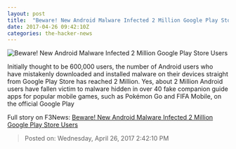 ```yaml
---
layout: post
title:  "Beware! New Android Malware Infected 2 Million Google Play Store Users"
date: 2017-04-26 09:42:10Z
categories: the-hacker-news
---
```


![Beware! New Android Malware Infected 2 Million Google Play Store Users](https://4.bp.blogspot.com/-wME11yqyOo8/WQBrWbc5aUI/AAAAAAAAsWI/4rsYlZDa4cUz6uEtJksmYi7ewCud6ZguACLcB/s1600/hack-android-phone.png)

Initially thought to be 600,000 users, the number of Android users who have mistakenly downloaded and installed malware on their devices straight from Google Play Store has reached 2 Million. Yes, about 2 Million Android users have fallen victim to malware hidden in over 40 fake companion guide apps for popular mobile games, such as Pokémon Go and FIFA Mobile, on the official Google Play


Full story on F3News: [Beware! New Android Malware Infected 2 Million Google Play Store Users](http://www.f3nws.com/n/C4yBpC)

> Posted on: Wednesday, April 26, 2017 2:42:10 PM
